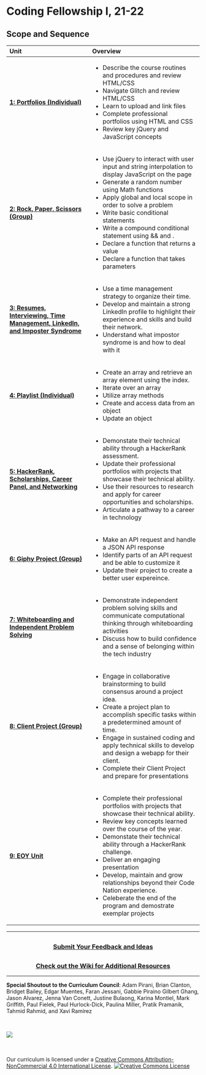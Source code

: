 # Coding Fellowship I, 21-22

## Scope and Sequence

| Unit                                                                                        | Overview                                                                                                                                                                                                                                                                                                                                                                                 |
| :------------------------------------------------------------------------------------------ | :--------------------------------------------------------------------------------------------------------------------------------------------------------------------------------------------------------------------------------------------------------------------------------------------------------------------------------------------------------------------------------------- |
| [**1: Portfolios (Individual)**](units/unit1)                                                            | <ul><li>Describe the course routines and procedures and review HTML/CSS</li><li>Navigate Glitch and review HTML/CSS</li><li>Learn to upload and link files </li><li>Complete professional portfolios using HTML and CSS</li><li>Review key jQuery and JavaScript concepts</li> <ul> |
|[**2: Rock, Paper, Scissors (Group)**](units/unit2)                                                 | <ul><li>Use jQuery to interact with user input and string interpolation to display JavaScript on the page</li> <li>Generate a random number using Math functions</li><li>Apply global and local scope in order to solve a problem</li> <li>Write basic conditional statements</li><li>Write a compound conditional statement using && and  . </li><li>Declare a function that returns a value</li><li>Declare a function that takes parameters</li></ul> |
| [**3: Resumes, Interviewing, Time Management, LinkedIn, and Imposter Syndrome**](units/unit3)               | <ul><li>Use a time management strategy to organize their time.</li><li>Develop and maintain a strong LinkedIn profile to highlight their experience and skills and build their network.</li><li>Understand what impostor syndrome is and how to deal with it </li></ul>| 
| [**4: Playlist (Individual)**](units/unit4) | <ul><li>Create an array and retrieve an array element using the index.</li><li>Iterate over an array</li><li>Utilize array methods</li><li>Create and access data from an object</li><li>Update an object</li></ul>                                                                                                                                |
| [**5: HackerRank, Scholarships, Career Panel, and Networking**](units/unit5)                                              | <ul><li>Demonstate their technical ability through a HackerRank assessment.</li><li>Update their professional portfolios with projects that showcase their technical ability.</li> <li>Use their resources to research and apply for career opportunities and scholarships.</li><li>Articulate a pathway to a career in technology</li></ul>|
| [**6: Giphy Project (Group)**](units/unit6) | <ul><li>Make an API request and handle a JSON API response</li><li>Identify parts of an API request and be able to customize it</li><li>Update their project to create a better user expereince.</li> </ul>   |
| [**7: Whiteboarding and Independent Problem Solving**](units/unit7)  | <ul><li>Demonstrate independent problem solving skills and communicate computational thinking through whiteboarding activities</li><li>Discuss how to build confidence and a sense of belonging within the tech industry</li></ul> |
| [**8: Client Project (Group)**](units/unit8) |<ul><li>Engage in collaborative brainstorming to build consensus around a project idea.</li> <li>Create a project plan to accomplish specific tasks within a predetermined amount of time.</li><li>Engage in sustained coding and apply technical skills to develop and design a webapp for their client.</li><li>Complete their Client Project and prepare for presentations </li></ul> |
|[**9: EOY Unit**](units/unit9) | <ul><li>Complete their professional portfolios with projects that showcase their technical ability.</li><li>Review key concepts learned over the course of the year.</li> <li>Demonstate their technical ability through a HackerRank challenge.</li><li>Deliver an engaging presentation</li><li>Develop, maintain and grow relationships beyond their Code Nation experience.</li><li>Celeberate the end of the program and demostrate exemplar projects</li></ul> |

---
## <h3 align="center"><a href="https://docs.google.com/forms/d/e/1FAIpQLSc4oUNSthmU63TqlzUOOWd3buX3tGVIPRNDm0tsLB_nOONRLQ/viewform">Submit Your Feedback and Ideas</a></h3>

## <h3 align="center"><a href="https://github.com/itscodenation/curriculum-21-22/wiki">Check out the Wiki for Additional Resources</a></h3>

---

**Special Shoutout to the Curriculum Council**:
Adam Pirani,
Brian Clanton,
Bridget Bailey,
Edgar Muentes,
Faran Jessani,
Gabbie Piraino
Gilbert Ghang,
Jason Alvarez,
Jenna Van Conett,
Justine Bulaong,
Karina Montiel,
Mark Griffith,
Paul Fielek,
Paul Hurlock-Dick,
Paulina Miller,
Pratik Pramanik,
Tahmid Rahmid, and
Xavi Ramirez





<br>
<p> <img src="https://i.imgur.com/lYodTLP.png?1" ></p>

<br>
<br>
Our curriculum is licensed under a <a rel="license" href="http://creativecommons.org/licenses/by-nc/4.0/">Creative Commons Attribution-NonCommercial 4.0 International License</a>.
<a rel="license" href="http://creativecommons.org/licenses/by-nc/4.0/"><img alt="Creative Commons License" style="border-width:0" src="https://i.creativecommons.org/l/by-nc/4.0/88x31.png" /></a>

